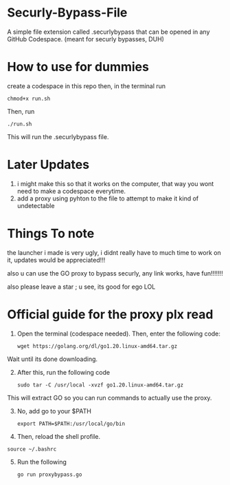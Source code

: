 # Securly-Bypass-File
A simple file extension called .securlybypass that can be opened in any GitHub Codespace. (meant for securly bypasses, DUH)

# How to use for dummies
create a codespace in this repo
then, in the terminal run 
```
chmod+x run.sh
```
Then, run 
```
./run.sh
```
This will run the .securlybypass file. 

# Later Updates
1. i might make this so that it works on the computer, that way you wont need to make a codespace everytime.
2. add a proxy using pyhton to the file to attempt to make it kind of undetectable

# Things To note

the launcher i made is very ugly, i didnt really have to much time to work on it, updates would be appreciated!!!



also u can use the GO proxy to bypass securly, any link works, have fun!!!!!!!

also please leave a star ; u see, its good for ego LOL

# Official guide for the proxy plx read

1. Open the terminal (codespace needed). Then, enter the following code:

   ```
   wget https://golang.org/dl/go1.20.linux-amd64.tar.gz
   ```
Wait until its done downloading.

2. After this, run the following code

   ```
   sudo tar -C /usr/local -xvzf go1.20.linux-amd64.tar.gz
   ```
This will extract GO so you can run commands to actually use the proxy.

3. No, add go to your $PATH

   ```
   export PATH=$PATH:/usr/local/go/bin
   ```

4. Then, reload the shell profile.

```
source ~/.bashrc
```
5. Run the following

   ```
   go run proxybypass.go
   ```




